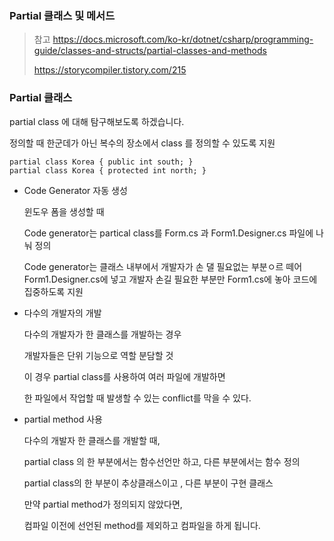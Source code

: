 ### Partial 클래스 및 메서드

>  참고 https://docs.microsoft.com/ko-kr/dotnet/csharp/programming-guide/classes-and-structs/partial-classes-and-methods 
>
>  https://storycompiler.tistory.com/215 
>
> 

### Partial 클래스

partial class 에 대해 탐구해보도록 하겠습니다.

정의할 때 한군데가 아닌 복수의 장소에서 class 를 정의할 수 있도록 지원

```
partial class Korea { public int south; } 
partial class Korea { protected int north; }
```



- Code Generator 자동 생성

  윈도우 폼을 생성할 때 

  Code generator는 partical class를 Form.cs 과 Form1.Designer.cs 파일에 나눠 정의

  Code generator는 클래스 내부에서 개발자가 손 댈 필요없는 부분ㅇ르 떼어 Form1.Designer.cs에 넣고 개발자 손길 필요한 부분만 Form1.cs에 놓아 코드에 집중하도록 지원

- 다수의 개발자의 개발

  다수의 개발자가 한 클래스를 개발하는 경우 

  개발자들은 단위 기능으로 역할 분담할 것

  이 경우 partial class를 사용하여 여러 파일에 개발하면

  한 파일에서 작업할 때 발생할 수 있는 conflict를 막을 수 있다.

- partial method 사용

  다수의 개발자 한 클래스를 개발할 때,

  partial class 의 한 부분에서는 함수선언만 하고, 다른 부분에서는 함수 정의

  partial class의 한 부분이 추상클래스이고 , 다른 부분이 구현 클래스

  만약 partial method가 정의되지 않았다면,

  컴파일 이전에 선언된 method를 제외하고 컴파일을 하게 됩니다.



